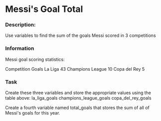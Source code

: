 # Messi's Goal Total

### Description:

Use variables to find the sum of the goals Messi scored in 3 competitions

### Information

Messi goal scoring statistics:

Competition	Goals
La Liga	43
Champions League	10
Copa del Rey	5

### Task

Create these three variables and store the appropriate values using the table above:
la_liga_goals
champions_league_goals
copa_del_rey_goals

Create a fourth variable named total_goals that stores the sum of all of Messi's goals for this year.